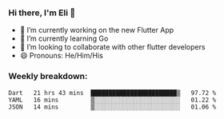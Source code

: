 ### Hi there, I'm Eli 👋
- 🔭 I’m currently working on the new Flutter App
- 🌱 I’m currently learning Go
- 🦄 I’m looking to collaborate with other flutter developers
- 😄 Pronouns: He/Him/His

### Weekly breakdown:
<!--START_SECTION:waka-->
```text
Dart   21 hrs 43 mins  ████████████████████████▒   97.72 % 
YAML   16 mins         ▒░░░░░░░░░░░░░░░░░░░░░░░░   01.22 % 
JSON   14 mins         ▒░░░░░░░░░░░░░░░░░░░░░░░░   01.06 % 
```
<!--END_SECTION:waka-->
